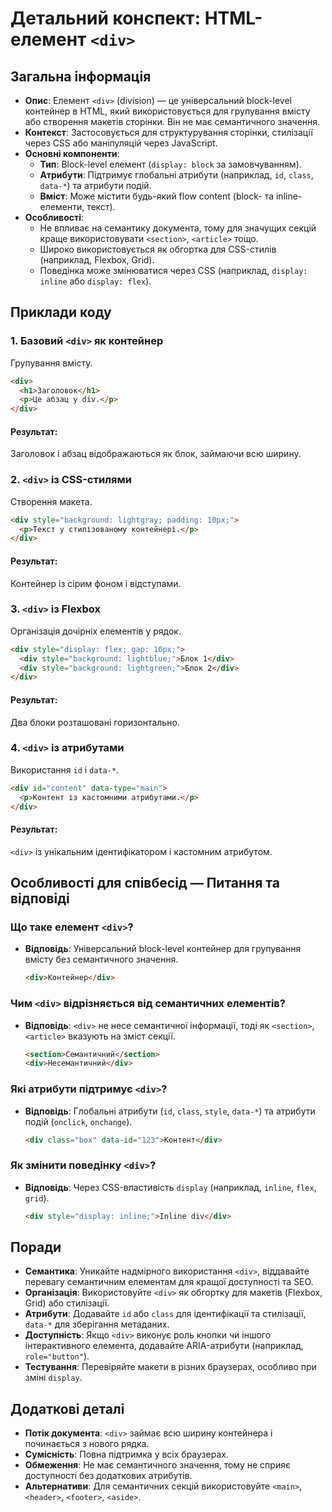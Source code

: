 # Детальний конспект: HTML-елемент `<div>`

## Загальна інформація

- **Опис**: Елемент `<div>` (division) — це універсальний block-level контейнер в HTML, який використовується для групування вмісту або створення макетів сторінки. Він не має семантичного значення.
- **Контекст**: Застосовується для структурування сторінки, стилізації через CSS або маніпуляцій через JavaScript.
- **Основні компоненти**:
  - **Тип**: Block-level елемент (`display: block` за замовчуванням).
  - **Атрибути**: Підтримує глобальні атрибути (наприклад, `id`, `class`, `data-*`) та атрибути подій.
  - **Вміст**: Може містити будь-який flow content (block- та inline-елементи, текст).
- **Особливості**:
  - Не впливає на семантику документа, тому для значущих секцій краще використовувати `<section>`, `<article>` тощо.
  - Широко використовується як обгортка для CSS-стилів (наприклад, Flexbox, Grid).
  - Поведінка може змінюватися через CSS (наприклад, `display: inline` або `display: flex`).

## Приклади коду

### 1. Базовий `<div>` як контейнер

Групування вмісту.

```html
<div>
  <h1>Заголовок</h1>
  <p>Це абзац у div.</p>
</div>
```

#### Результат:

Заголовок і абзац відображаються як блок, займаючи всю ширину.

### 2. `<div>` із CSS-стилями

Створення макета.

```html
<div style="background: lightgray; padding: 10px;">
  <p>Текст у стилізованому контейнері.</p>
</div>
```

#### Результат:

Контейнер із сірим фоном і відступами.

### 3. `<div>` із Flexbox

Організація дочірніх елементів у рядок.

```html
<div style="display: flex; gap: 10px;">
  <div style="background: lightblue;">Блок 1</div>
  <div style="background: lightgreen;">Блок 2</div>
</div>
```

#### Результат:

Два блоки розташовані горизонтально.

### 4. `<div>` із атрибутами

Використання `id` і `data-*`.

```html
<div id="content" data-type="main">
  <p>Контент із кастомними атрибутами.</p>
</div>
```

#### Результат:

`<div>` із унікальним ідентифікатором і кастомним атрибутом.

## Особливості для співбесід — Питання та відповіді

### Що таке елемент `<div>`?

- **Відповідь**: Універсальний block-level контейнер для групування вмісту без семантичного значення.
  ```html
  <div>Контейнер</div>
  ```

### Чим `<div>` відрізняється від семантичних елементів?

- **Відповідь**: `<div>` не несе семантичної інформації, тоді як `<section>`, `<article>` вказують на зміст секції.
  ```html
  <section>Семантичний</section>
  <div>Несемантичний</div>
  ```

### Які атрибути підтримує `<div>`?

- **Відповідь**: Глобальні атрибути (`id`, `class`, `style`, `data-*`) та атрибути подій (`onclick`, `onchange`).
  ```html
  <div class="box" data-id="123">Контент</div>
  ```

### Як змінити поведінку `<div>`?

- **Відповідь**: Через CSS-властивість `display` (наприклад, `inline`, `flex`, `grid`).
  ```html
  <div style="display: inline;">Inline div</div>
  ```

## Поради

- **Семантика**: Уникайте надмірного використання `<div>`, віддавайте перевагу семантичним елементам для кращої доступності та SEO.
- **Організація**: Використовуйте `<div>` як обгортку для макетів (Flexbox, Grid) або стилізації.
- **Атрибути**: Додавайте `id` або `class` для ідентифікації та стилізації, `data-*` для зберігання метаданих.
- **Доступність**: Якщо `<div>` виконує роль кнопки чи іншого інтерактивного елемента, додавайте ARIA-атрибути (наприклад, `role="button"`).
- **Тестування**: Перевіряйте макети в різних браузерах, особливо при зміні `display`.

## Додаткові деталі

- **Потік документа**: `<div>` займає всю ширину контейнера і починається з нового рядка.
- **Сумісність**: Повна підтримка у всіх браузерах.
- **Обмеження**: Не має семантичного значення, тому не сприяє доступності без додаткових атрибутів.
- **Альтернативи**: Для семантичних секцій використовуйте `<main>`, `<header>`, `<footer>`, `<aside>`.
